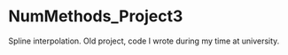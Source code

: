 # NumMethods_Project3
Spline interpolation. Old project, code I wrote during my time at university.
